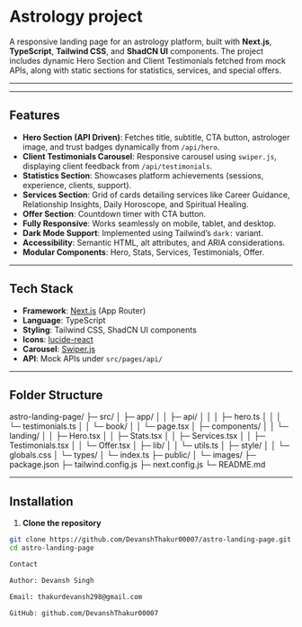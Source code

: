 # Astrology project

A responsive landing page for an astrology platform, built with **Next.js**, **TypeScript**, **Tailwind CSS**, and **ShadCN UI** components. The project includes dynamic Hero Section and Client Testimonials fetched from mock APIs, along with static sections for statistics, services, and special offers.

---





---

## **Features**

- **Hero Section (API Driven)**: Fetches title, subtitle, CTA button, astrologer image, and trust badges dynamically from `/api/hero`.
- **Client Testimonials Carousel**: Responsive carousel using `swiper.js`, displaying client feedback from `/api/testimonials`.
- **Statistics Section**: Showcases platform achievements (sessions, experience, clients, support).
- **Services Section**: Grid of cards detailing services like Career Guidance, Relationship Insights, Daily Horoscope, and Spiritual Healing.
- **Offer Section**: Countdown timer with CTA button.
- **Fully Responsive**: Works seamlessly on mobile, tablet, and desktop.
- **Dark Mode Support**: Implemented using Tailwind’s `dark:` variant.
- **Accessibility**: Semantic HTML, alt attributes, and ARIA considerations.
- **Modular Components**: Hero, Stats, Services, Testimonials, Offer.

---

## **Tech Stack**

- **Framework**: [Next.js](https://nextjs.org/) (App Router)
- **Language**: TypeScript
- **Styling**: Tailwind CSS, ShadCN UI components
- **Icons**: [lucide-react](https://lucide.dev/)
- **Carousel**: [Swiper.js](https://swiperjs.com/)
- **API**: Mock APIs under `src/pages/api/`

---

## **Folder Structure**

astro-landing-page/
├─ src/
│ ├─ app/
│ │ ├─ api/
│ │ │ ├─ hero.ts
│ │ │ └─ testimonials.ts
│ │ └─ book/
│ │ └─ page.tsx
│ ├─ components/
│ │ └─ landing/
│ │ ├─ Hero.tsx
│ │ ├─ Stats.tsx
│ │ ├─ Services.tsx
│ │ ├─ Testimonials.tsx
│ │ └─ Offer.tsx
│ ├─ lib/
│ │ └─ utils.ts
│ ├─ style/
│ │ └─ globals.css
│ └─ types/
│ └─ index.ts
├─ public/
│ └─ images/
├─ package.json
├─ tailwind.config.js
├─ next.config.js
└─ README.md


---

## **Installation**

1. **Clone the repository**

```bash
git clone https://github.com/DevanshThakur00007/astro-landing-page.git
cd astro-landing-page

Contact

Author: Devansh Singh

Email: thakurdevansh298@gmail.com

GitHub: github.com/DevanshThakur00007